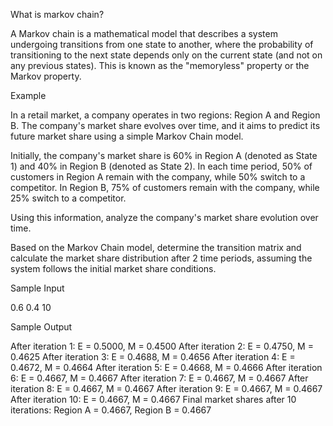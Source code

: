 What is markov chain?

A Markov chain is a mathematical model that describes a system undergoing transitions from one state to another, where the probability of transitioning to the next state depends only on the current state (and not on any previous states). This is known as the "memoryless" property or the Markov property.

Example

In a retail market, a company operates in two regions: Region A and Region B. The company's market share evolves over time, and it aims to predict its future market share using a simple Markov Chain model.

Initially, the company's market share is 60% in Region A (denoted as State 1) and 40% in Region B (denoted as State 2).
In each time period, 50% of customers in Region A remain with the company, while 50% switch to a competitor.
In Region B, 75% of customers remain with the company, while 25% switch to a competitor.

Using this information, analyze the company's market share evolution over time.

Based on the Markov Chain model, determine the transition matrix and calculate the market share distribution after 2 time periods, assuming the system follows the initial market share conditions.

Sample Input

0.6 0.4 10


Sample Output

After iteration 1: E = 0.5000, M = 0.4500
After iteration 2: E = 0.4750, M = 0.4625
After iteration 3: E = 0.4688, M = 0.4656
After iteration 4: E = 0.4672, M = 0.4664
After iteration 5: E = 0.4668, M = 0.4666
After iteration 6: E = 0.4667, M = 0.4667
After iteration 7: E = 0.4667, M = 0.4667
After iteration 8: E = 0.4667, M = 0.4667
After iteration 9: E = 0.4667, M = 0.4667
After iteration 10: E = 0.4667, M = 0.4667
Final market shares after 10 iterations:
Region A = 0.4667, Region B = 0.4667